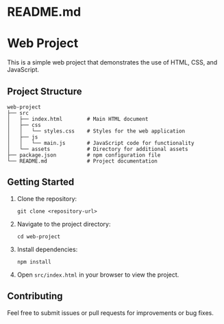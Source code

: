 # README.md

# Web Project

This is a simple web project that demonstrates the use of HTML, CSS, and JavaScript.

## Project Structure

```
web-project
├── src
│   ├── index.html        # Main HTML document
│   ├── css
│   │   └── styles.css    # Styles for the web application
│   ├── js
│   │   └── main.js       # JavaScript code for functionality
│   └── assets            # Directory for additional assets
├── package.json          # npm configuration file
└── README.md             # Project documentation
```

## Getting Started

1. Clone the repository:
   ```
   git clone <repository-url>
   ```

2. Navigate to the project directory:
   ```
   cd web-project
   ```

3. Install dependencies:
   ```
   npm install
   ```

4. Open `src/index.html` in your browser to view the project.

## Contributing

Feel free to submit issues or pull requests for improvements or bug fixes.